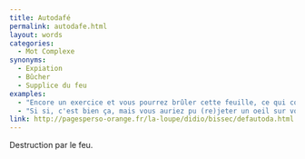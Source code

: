 ```yaml
---
title: Autodafé
permalink: autodafe.html
layout: words
categories:
  - Mot Complexe
synonyms:
  - Expiation
  - Bûcher
  - Supplice du feu
examples:
  - "Encore un exercice et vous pourrez brûler cette feuille, ce qui constituerait un superbe autodafé."
  - "Si si, c'est bien ça, mais vous auriez pu (re)jeter un oeil sur vos notes de cours de mathématiques du premier semestre, à moins qu'elles n'aient subi quelque gigantesque autodafé..."
link: http://pagesperso-orange.fr/la-loupe/didio/bissec/defautoda.html
---
```


Destruction par le feu.

